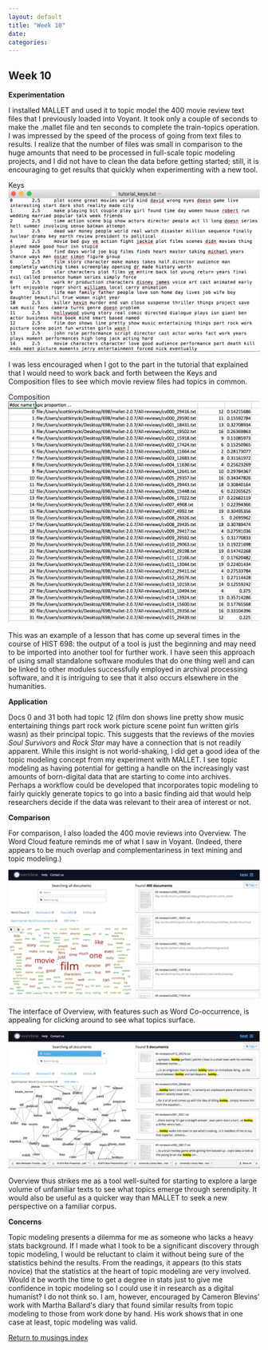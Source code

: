 ```yaml
---
layout: default
title: "Week 10"
date:
categories:
---
```

## Week 10

**Experimentation**

I installed MALLET and used it to topic model the 400 movie review text files that I previously loaded into Voyant. It took only a couple of seconds to make the .mallet file and ten seconds to complete the train-topics operation. I was impressed by the speed of the process of going from text files to results. I realize that the number of files was small in comparison to the huge amounts that need to be processed in full-scale topic modeling projects, and I did not have to clean the data before getting started; still, it is encouraging to get results that quickly when experimenting with a new tool.      

Keys ![MALLET Keys](/images/mallet.png)

I was less encouraged when I got to the part in the tutorial that explained that I would need to work back and forth between the Keys and Composition files to see which movie review files had topics in common.

Composition ![MALLET Composition](/images/mallet2.png)

This was an example of a lesson that has come up several times in the course of HIST 698: the output of a tool is just the beginning and may need to be imported into another tool for further work. I have seen this approach of using small standalone software modules that do one thing well and can be linked to other modules successfully employed in archival processing software, and it is intriguing to see that it also occurs elsewhere in the humanities.

**Application**

Docs 0 and 31 both had topic 12 (film don shows line pretty show music entertaining things part rock work picture scene point fun written girls wasn) as their principal topic. This suggests that the reviews of the movies *Soul Survivors* and *Rock Star* may have a connection that is not readily apparent. While this insight is not world-shaking, I did get a good idea of the topic modeling concept from my experiment with MALLET. I see topic modeling as having potential for getting a handle on the increasingly vast amounts of born-digital data that are starting to come into archives. Perhaps a workflow could be developed that incorporates topic modeling to fairly quickly generate topics to go into a basic finding aid that would help researchers decide if the data was relevant to their area of interest or not.    

**Comparison**

For comparison, I also loaded the 400 movie reviews into Overview. The Word Cloud feature reminds me of what I saw in Voyant. (Indeed, there appears to be much overlap and complementariness in text mining and topic modeling.)

![Overview cloud](/images/overview.png)

The interface of Overview, with features such as Word Co-occurrence, is appealing for clicking around to see what topics surface.

![Overview word co-occurrence](/images/overview2.png)

Overview thus strikes me as a tool well-suited for starting to explore a large volume of unfamiliar texts to see what topics emerge through serendipity. It would also be useful as a quicker way than MALLET to seek a new perspective on a familiar corpus.

**Concerns**

Topic modeling presents a dilemma for me as someone who lacks a heavy stats background. If I made what I took to be a significant discovery through topic modeling, I would be reluctant to claim it without being sure of the statistics behind the results. From the readings, it appears (to this stats novice) that the statistics at the heart of topic modeling are very involved. Would it be worth the time to get a degree in stats just to give me confidence in topic modeling so I could use it in research as a digital humanist? I do not think so. I am, however, encouraged by Cameron Blevins' work with Martha Ballard's diary that found similar results from topic modeling to those from work done by hand. His work shows that in one case at least, topic modeling was valid.      





[Return to musings index](musings_index.html)
